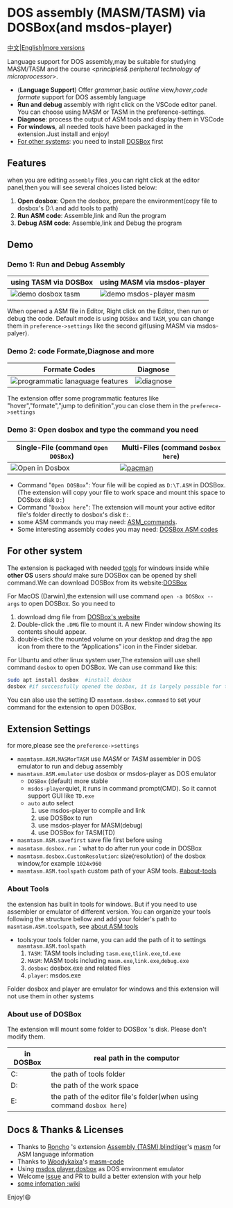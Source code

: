 # DOS assembly (MASM/TASM) via DOSBox(and msdos-player)

[中文](https://github.com/xsro/masm-tasm/blob/main/doc/README_zh.md)|[English](https://github.com/xsro/masm-tasm/blob/main/README.md)|[more versions](https://github.com/xsro/masm-tasm/releases)

Language support for DOS assembly,may be suitable for studying MASM/TASM and the course <*principles& peripheral technology of microprocessor*>.

- (**Language Support**) Offer *grammar*,basic *outline* view,*hover*,*code formate* support for DOS assembly language
- **Run and debug** assembly with right click on the VSCode editor panel. You can choose using MASM or TASM in the preference-settings.
- **Diagnose**: process the output of ASM tools and display them in VSCode
- **For windows**, all needed tools have been packaged in the extension.Just install and enjoy!
- [For other systems](#for-other-system): you need to install [DOSBox](https://www.dosbox.com) first

## Features

when you are editing `assembly` files ,you can right click at the editor panel,then you will see several choices listed below:

1. **Open dosbox**: Open the dosbox, prepare the environment(copy file to dosbox's D:\ and add tools to path)
2. **Run ASM code**: Assemble,link and Run the program
3. **Debug ASM code**: Assemble,link and Debug the program

## Demo

### Demo 1: Run and Debug Assembly

| using TASM via DOSBox                                                                     | using MASM via msdos-player                                                                    |
| ----------------------------------------------------------------------------------------- | ---------------------------------------------------------------------------------------------- |
| ![demo dosbox tasm](https://github.com/xsro/masm-tasm/raw/main/pics/demo_dosbox_tasm.gif) | ![demo msdos-player masm](https://github.com/xsro/masm-tasm/raw/main/pics/demo_msdos_masm.gif) |

When opened a ASM file in Editor, Right click on the Editor, then run or debug the code. Default mode is using `DOSBox` and `TASM`, you can change them in `preference->settings` like the second gif(using MASM via msdos-palyer).

### Demo 2: code Formate,Diagnose and more

| Formate Codes                                                                                          | Diagnose                                                                            |
| ------------------------------------------------------------------------------------------------------ | ----------------------------------------------------------------------------------- |
| ![programmatic lanaguage features](https://github.com/xsro/masm-tasm/raw/main/pics/demo_PLFeature.gif) | ![diagnose](https://github.com/xsro/masm-tasm/raw/main/pics/demo_diagnose_tasm.gif) |

The extension offer some programmatic features like "hover","formate","jump to definition",you can close them in the `preferece->settings`

### Demo 3: Open dosbox and type the command you need

| Single-File (command `Open DOSBox`)                                               | Multi-Files (command `Dosbox here`)                                                                                         |
| --------------------------------------------------------------------------------- | --------------------------------------------------------------------------------------------------------------------------- |
| ![Open in Dosbox](https://github.com/xsro/masm-tasm/raw/main/pics/opendosbox.gif) | [![pacman](https://github.com/xsro/masm-tasm/raw/main/pics/demo_pacman.gif)](https://github.com/dpisdaniel/assembly-pacman) |

- Command "`Open DOSBox`": Your file will be copied as `D:\T.ASM` in DOSBox. (The extension will copy your file to work space and mount this space to DOSbox disk `D:`)
- Command "`Doxbox here`": The extension will mount your active editor file's folder directly to dosbox's disk `E:`.
- some ASM commands you may need: [ASM_commands](https://github.com/xsro/masm-tasm/wiki/ASM_commands).
- Some interesting assembly codes you may need: [DOSBox ASM codes](https://github.com/xsro/masm-tasm/wiki/dosbox)

## For other system

The extension is packaged with needed [tools](#about-tools) for windows inside while **other OS** users *should* make sure DOSBox can be opened by shell command.We can download DOSBox from its website:[DOSBox](https://www.dosbox.com)

For MacOS (Darwin),the extension will use command `open -a DOSBox --args` to open DOSBox. So you need to 

1. download dmg file from [DOSBox's website](https://www.dosbox.com)
2. Double-click the `.DMG` file to mount it. A new Finder window showing its contents should appear.
3. double-click the mounted volume on your desktop and drag the app icon from there to the “Applications” icon in the Finder sidebar.

For Ubuntu and other linux system user,The extension will use shell command `dosbox` to open DOSBox. We can use command like this:

```sh
sudo apt install dosbox  #install dosbox
dosbox #if successfully opened the dosbox, it is largely possible for the extension to use dosbox
```

You can also use the setting ID `masmtasm.dosbox.command` to set your command for the extension to open DOSBox.

## Extension Settings

for more,please see the `preference->settings`

- `masmtasm.ASM.MASMorTASM` use *MASM* or *TASM* assembler in DOS emulator to run and debug assembly
- `masmtasm.ASM.emulator` use dosbox or msdos-player as DOS emulator
  - `DOSBox` (default) more stable
  - `msdos-player`quiet, it runs in command prompt(CMD).  So it cannot support GUI like `TD.exe`
  - `auto` auto select
    1. use msdos-player to compile and link
    2. use DOSBox to run
    3. use msdos-player for MASM(debug)
    4. use DOSBox for TASM(TD)
- `masmtasm.ASM.savefirst`  save file first before using
- `masmtasm.dosbox.run`：what to do after run your code in DOSBox
- `masmtasm.dosbox.CustomResolution`: size(resolution) of the dosbox window,for example `1024x960`
- `masmtasm.ASM.toolspath` custom path of your ASM tools. [#about-tools](#about-tools)

### About Tools

the extension has built in tools for windows. But if you need to use assembler or emulator of different version. You can organize your tools following the structure bellow and add your folder's path to  `masmtasm.ASM.toolspath`, see [about ASM tools](https://github.com/xsro/masm-tasm/blob/main/doc/Toolspath.md)

- tools:your tools folder name, you can add the path of it to settings `masmtasm.ASM.toolspath`
  1. `TASM`: TASM tools including `tasm.exe`,`tlink.exe`,`td.exe`
  2. `MASM`: MASM tools including `masm.exe`,`link.exe`,`debug.exe`
  3. `dosbox`: dosbox.exe and related files
  4. `player`: msdos.exe

Folder dosbox and player are emulator for windows and this extension will not use them in other systems

### About use of DOSBox

The extension will mount some folder to DOSBox 's disk. Please don't modify them.

| in DOSBox | real path in the computor                                              |
| --------- | ---------------------------------------------------------------------- |
| C:        | the path of tools folder                                               |
| D:        | the path of the work space                                             |
| E:        | the path of the editor file's folder(when using command `dosbox here`) |

## Docs & Thanks & Licenses

- Thanks to [Roncho](https://marketplace.visualstudio.com/publishers/Roncho) 's extension [Assembly (TASM)](https://marketplace.visualstudio.com/items?itemName=Roncho.assembly-8086),[blindtiger](https://github.com/9176324)'s [masm](https://github.com/9176324/bltg-team.masm) for ASM language information
- Thanks to [Woodykaixa](https://github.com/Woodykaixa)'s [masm-code](https://github.com/Woodykaixa/masm-code)
- Using [msdos player](http://takeda-toshiya.my.coocan.jp/msdos),[dosbox](https://www.dosbox.com) as DOS environment emulator
- Welcome [issue](https://github.com/xsro/masm-tasm/issues) and PR to build a better extension with your help
- [some infomation :wiki](https://github.com/xsro/masm-tasm/wiki)

Enjoy!:smile:

